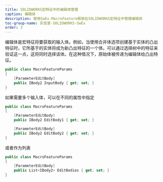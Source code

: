 ```yaml
---
title: SOLIDWORKS宏特征中的编辑体管理
caption: 编辑体
description: 使用SwEx.MacroFeature框架在SOLIDWORKS宏特征中管理编辑体
toc-group-name: 实验室-SOLIDWORKS-SwEx
order: 3
---
```

编辑体是宏特征将要获取的输入体。例如，当使用合并体选项创建基于实体的凸出特征时，它所基于的实体将成为新凸出特征的一个体。可以通过选择树中的特征来验证这一点，这将同时选择该体。在这种情况下，原始体被传递为编辑体给凸出特征。

~~~ cs
public class MacroFeatureParams
{
    [ParameterEditBody]
    public IBody2 InputBody { get; set; }
}
~~~

如果需要多个输入体，可以在不同的属性中指定

~~~ cs
public class MacroFeatureParams
{
    [ParameterEditBody]
    public IBody2 EditBody1 { get; set; }

    [ParameterEditBody]
    public IBody2 EditBody2 { get; set; }
}
~~~

或者作为列表

~~~ cs
public class MacroFeatureParams
{
    [ParameterEditBody]
    public List<IBody2> EditBodies { get; set; }
}
~~~